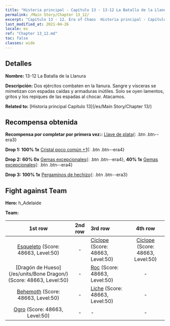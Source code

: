 ```yaml
---
title: "Historia principal - Capítulo 13 - 13-12 La Batalla de la Llanura"
permalink: /Main Story/Chapter 13_12/
excerpt: "Capítulo 13 - 12. Era of Chaos  Historia principal - Capítulo 13_12. 13-12 La Batalla de la Llanura"
last_modified_at: 2021-04-26
locale: es
ref: "Chapter 13_12.md"
toc: false
classes: wide
---
```


## Detalles

 **Nombre:** 13-12 La Batalla de la Llanura

 **Descripción:** Dos ejércitos combaten en la llanura. Sangre y vísceras se mimetizan con espadas caídas y armaduras inútiles. Solo se oyen lamentos, gritos y los repiques de las espadas al chocar. Atacamos.

 **Related to:** [Historia principal Capítulo 13](/es/Main Story/Chapter 13/)

## Recompensa obtenida

 **Recompensa por completar por primera vez::** [Llave de plata](/ItemsES/con_693/){: .btn .btn--era3}

 **Drop 1:** **100% 1x** [Cristal poco común +1](/ItemsES/mat_45/){: .btn .btn--era4}

 **Drop 2:** **60% 0x** [Gemas excepcionales](/ItemsES/mat_37/){: .btn .btn--era4}, **40% 1x** [Gemas excepcionales](/ItemsES/mat_37/){: .btn .btn--era4}

 **Drop 3:** **100% 1x** [Pergaminos de hechizo](/ItemsES/con_694/){: .btn .btn--era3}


## Fight against Team
 **Hero:** h_Adelaide

 **Team:**


  | 1st row | 2nd row | 3rd row | 4th row |
  |:----:|:----:|:----|:----:|
  | [Esqueleto](/es/units/Skeleton/) (Score: 48663, Level:50)  | - | [Cíclope](/es/units/Cyclops/) (Score: 48663, Level:50)  | [Cíclope](/es/units/Cyclops/) (Score: 48663, Level:50)  |
  | [Dragón de Hueso](/es/units/Bone Dragon/) (Score: 48663, Level:50)  | - | [Roc](/es/units/Roc/) (Score: 48663, Level:50)  | - |
  | [Behemoth](/es/units/Behemoth/) (Score: 48663, Level:50)  | - | [Liche](/es/units/Lich/) (Score: 48663, Level:50)  | - |
  | [Ogro](/es/units/Ogre/) (Score: 48663, Level:50)  | - | - | - |


